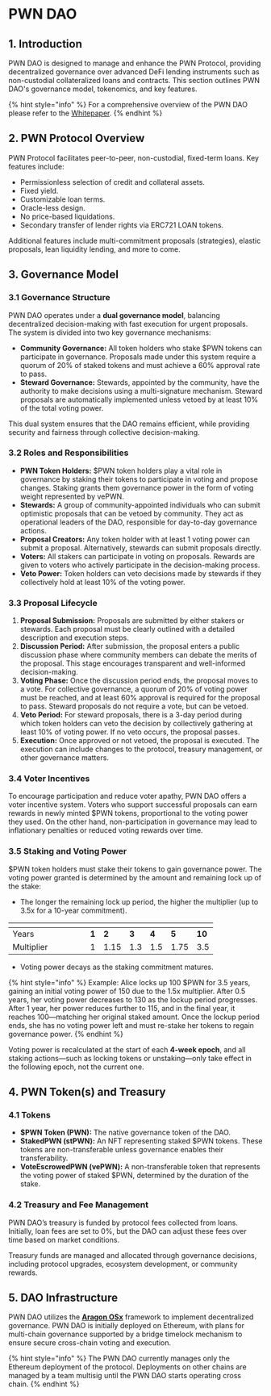 # PWN DAO

## 1. Introduction

PWN DAO is designed to manage and enhance the PWN Protocol, providing decentralized governance over advanced DeFi lending instruments such as non-custodial collateralized loans and contracts. This section outlines PWN DAO's governance model, tokenomics, and key features.

{% hint style="info" %}
For a comprehensive overview of the PWN DAO please refer to the [Whitepaper](https://pwn.xyz/dao-whitepaper.pdf).&#x20;
{% endhint %}

## 2. PWN Protocol Overview

PWN Protocol facilitates peer-to-peer, non-custodial, fixed-term loans. Key features include:

* Permissionless selection of credit and collateral assets.
* Fixed yield.
* Customizable loan terms.
* Oracle-less design.
* No price-based liquidations.
* Secondary transfer of lender rights via ERC721 LOAN tokens.

Additional features include multi-commitment proposals (strategies), elastic proposals, lean liquidity lending, and more to come.

## 3. Governance Model

### **3.1 Governance Structure**

PWN DAO operates under a **dual governance model**, balancing decentralized decision-making with fast execution for urgent proposals. The system is divided into two key governance mechanisms:

* **Community Governance:** All token holders who stake $PWN tokens can participate in governance. Proposals made under this system require a quorum of 20% of staked tokens and must achieve a 60% approval rate to pass.
* **Steward Governance:** Stewards, appointed by the community, have the authority to make decisions using a multi-signature mechanism. Steward proposals are automatically implemented unless vetoed by at least 10% of the total voting power.

This dual system ensures that the DAO remains efficient, while providing security and fairness through collective decision-making.

### **3.2 Roles and Responsibilities**

* **PWN Token Holders:** $PWN token holders play a vital role in governance by staking their tokens to participate in voting and propose changes. Staking grants them governance power in the form of voting weight represented by vePWN.
* **Stewards:** A group of community-appointed individuals who can submit optimistic proposals that can be vetoed by community. They act as operational leaders of the DAO, responsible for day-to-day governance actions.
* **Proposal Creators:** Any token holder with at least 1 voting power can submit a proposal. Alternatively, stewards can submit proposals directly.
* **Voters:** All stakers can participate in voting on proposals. Rewards are given to voters who actively participate in the decision-making process.
* **Veto Power:** Token holders can veto decisions made by stewards if they collectively hold at least 10% of the voting power.

### **3.3 Proposal Lifecycle**

1. **Proposal Submission:** Proposals are submitted by either stakers or stewards. Each proposal must be clearly outlined with a detailed description and execution steps.
2. **Discussion Period:** After submission, the proposal enters a public discussion phase where community members can debate the merits of the proposal. This stage encourages transparent and well-informed decision-making.
3. **Voting Phase:** Once the discussion period ends, the proposal moves to a vote. For collective governance, a quorum of 20% of voting power must be reached, and at least 60% approval is required for the proposal to pass. Steward proposals do not require a vote, but can be vetoed.
4. **Veto Period:** For steward proposals, there is a 3-day period during which token holders can veto the decision by collectively gathering at least 10% of voting power. If no veto occurs, the proposal passes.
5. **Execution:** Once approved or not vetoed, the proposal is executed. The execution can include changes to the protocol, treasury management, or other governance matters.

### **3.4 Voter Incentives**

To encourage participation and reduce voter apathy, PWN DAO offers a voter incentive system. Voters who support successful proposals can earn rewards in newly minted $PWN tokens, proportional to the voting power they used. On the other hand, non-participation in governance may lead to inflationary penalties or reduced voting rewards over time.

### **3.5 Staking and Voting Power** <a href="#staking-and-voting-power" id="staking-and-voting-power"></a>

$PWN token holders must stake their tokens to gain governance power. The voting power granted is determined by the amount and remaining lock up of the stake:

* The longer the remaining lock up period, the higher the multiplier (up to 3.5x for a 10-year commitment).

<table data-header-hidden><thead><tr><th width="138"></th><th></th><th></th><th></th><th></th><th></th><th></th></tr></thead><tbody><tr><td>Years</td><td><strong>1</strong></td><td><strong>2</strong></td><td><strong>3</strong></td><td><strong>4</strong></td><td><strong>5</strong></td><td><strong>10</strong></td></tr><tr><td>Multiplier</td><td>1</td><td>1.15</td><td>1.3</td><td>1.5</td><td>1.75</td><td>3.5</td></tr></tbody></table>

* Voting power decays as the staking commitment matures.

{% hint style="info" %}
Example: Alice locks up 100 $PWN for 3.5 years, gaining an initial voting power of 150 due to the 1.5x multiplier. After 0.5 years, her voting power decreases to 130 as the lockup period progresses. After 1 year, her power reduces further to 115, and in the final year, it reaches 100—matching her original staked amount. Once the lockup period ends, she has no voting power left and must re-stake her tokens to regain governance power.
{% endhint %}

Voting power is recalculated at the start of each **4-week epoch**, and all staking actions—such as locking tokens or unstaking—only take effect in the following epoch, not the current one.

## 4. PWN Token(s) and Treasury

### **4.1 Tokens**

* **$PWN Token (PWN):** The native governance token of the DAO.
* **StakedPWN (stPWN):** An NFT representing staked $PWN tokens. These tokens are non-transferable unless governance enables their transferability.
* **VoteEscrowedPWN (vePWN):** A non-transferable token that represents the voting power of staked $PWN, determined by the duration of the stake.

### **4.2 Treasury and Fee Management**

PWN DAO’s treasury is funded by protocol fees collected from loans. Initially, loan fees are set to 0%, but the DAO can adjust these fees over time based on market conditions.

Treasury funds are managed and allocated through governance decisions, including protocol upgrades, ecosystem development, or community rewards.

## 5. DAO Infrastructure

PWN DAO utilizes the [**Aragon OSx**](https://aragon.org/aragonosx) framework to implement decentralized governance. PWN DAO is initially deployed on Ethereum, with plans for multi-chain governance supported by a bridge timelock mechanism to ensure secure cross-chain voting and execution.

{% hint style="info" %}
The PWN DAO currently manages only the Ethereum deployment of the protocol. Deployments on other chains are managed by a team multisig until the PWN DAO starts operating cross chain.
{% endhint %}
